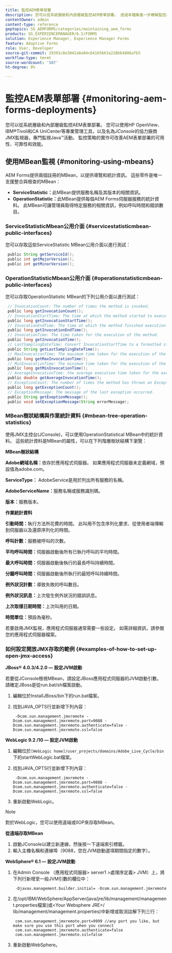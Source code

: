 ```yaml
---
title: 監控AEM表單部署
description: 您可以從系統層級和內部層級監控AEM表單部署。 透過本檔案進一步瞭解監控AEM表單部署。
contentOwner: admin
content-type: reference
geptopics: SG_AEMFORMS/categories/maintaining_aem_forms
products: SG_EXPERIENCEMANAGER/6.5/FORMS
solution: Experience Manager, Experience Manager Forms
feature: Adaptive Forms
role: User, Developer
source-git-commit: 29391c8e3042a8a04c64165663a228bb4886afb5
workflow-type: tm+mt
source-wordcount: '587'
ht-degree: 0%

---
```


# 監控AEM表單部署 {#monitoring-aem-forms-deployments}

您可以從系統層級和內部層級監控AEM表單部署。 您可以使用HP OpenView、IBM®Tivoli和CA UniCenter等專業管理工具，以及名為&#x200B;*JConsole*&#x200B;的協力廠商JMX監視器，專門監視Java™活動。 監控策略的實作可改善AEM表單部署的可用性、可靠性和效能。

<!-- For more information about monitoring AEM forms deployments, see [A technical guide for monitoring AEM forms deployments](https://www.adobe.com/devnet/livecycle/pdfs/lc_monitoring_wp_ue.pdf). This URL is 404. No suitable replacement URL was found after a search. Do not make this link live if it is dead! -->

## 使用MBean監視 {#monitoring-using-mbeans}

AEM Forms提供兩個註冊的MBean，以提供導覽和統計資訊。 這些零件是唯一支援整合與檢查的MBean：

* **ServiceStatistic：**&#x200B;此MBean提供服務名稱及其版本的相關資訊。
* **OperationStatistic：**&#x200B;此MBean提供每個AEM Forms伺服器服務的統計資料。 此MBean可讓管理員取得特定服務的相關資訊，例如呼叫時間和錯誤數目。

### ServiceStatisticMbean公用介面 {#servicestatisticmbean-public-interfaces}

您可以存取這些ServiceStatistic MBean公用介面以進行測試：

```java
 public String getServiceId();
 public int getMajorVersion();
 public int getMinorVersion();
```

### OperationStatisticMbean公用介面 {#operationstatisticmbean-public-interfaces}

您可以存取OperationStatistic MBean的下列公用介面以進行測試：

```java
 // InvocationCount: The number of times the method is invoked.
 public long getInvocationCount();
 // InvocationStartTime: The time at which the method started to execute.
 public long getInvocationStartTime();
 // InvocationEndTime: The time at which the method finished execution.
 public long getInvocationEndTime();
 // InvocationTime: The time taken for the execution of the method.
 public long getInvocationTime();
 // LastSamplingDateTime: Convert InvocationStartTime to a formatted string
 public String getLastSamplingDateTime();
 // MaxInvocationTime: The maximum time taken for the execution of the method.
 public long getMaxInvocationTime();
 // MinInvocationTime: The minimum time taken for the execution of the method.
 public long getMinInvocationTime();
 // AverageInvocationTime: the averege execution time taken for the execution of the method.
 public double getAverageInvocationTime();
 // ExceptionCount: The number of times the method has thrown an Exception.
 public long getExceptionCount();
 // ExceptionMessage: The message of the last exception occurred.
 public String getExeptionMessage();
 public void setExceptionMessage(String errorMessage);
```

### MBean樹狀結構與作業統計資料 {#mbean-tree-operation-statistics}

使用JMX主控台(JConsole)，可以使用OperationStatistical MBean中的統計資料。 這些統計資料是MBean的屬性，可以在下列階層樹狀結構下瀏覽：

**MBean樹狀結構**

**Adobe網域名稱：**&#x200B;依存於應用程式伺服器。 如果應用程式伺服器未定義網域，預設值為adobe.com。

**ServiceType：** AdobeService是用於列出所有服務的名稱。

**AdobeServiceName：**&#x200B;服務名稱或服務識別碼。

**版本：**&#x200B;服務版本。

**作業統計資料**

**引動時間：**&#x200B;執行方法所花費的時間。 此叫用不包含序列化要求、從使用者端傳輸到伺服器以及還原序列化的時間。

**呼叫計數：**&#x200B;服務被呼叫的次數。

**平均呼叫時間：**&#x200B;伺服器啟動後所有已執行呼叫的平均時間。

**最大呼叫時間：**&#x200B;伺服器啟動後執行的最長呼叫持續時間。

**分鐘呼叫時間：**&#x200B;伺服器啟動後所執行的最短呼叫持續時間。

**例外狀況計數：**&#x200B;導致失敗的呼叫數目。

**例外狀況訊息：**&#x200B;上次發生例外狀況的錯誤訊息。

**上次取樣日期時間：**&#x200B;上次叫用的日期。

**時間單位：**&#x200B;預設為毫秒。

若要啟用JMX監視，應用程式伺服器通常需要一些設定。 如需詳細資訊，請參閱您的應用程式伺服器檔案。

### 如何設定開放JMX存取的範例 {#examples-of-how-to-set-up-open-jmx-access}

**JBoss® 4.0.3/4.2.0 — 設定JVM啟動**

若要從JConsole檢視MBean，請設定JBoss應用程式伺服器的JVM啟動引數。 請確定JBoss是從run.bat/sh檔案啟動。

1. 編輯位於InstallJBoss/bin下的run.bat檔案。
1. 找到JAVA_OPTS行並新增下列內容：

   ```shell
    -Dcom.sun.management.jmxremote -Dcom.sun.management.jmxremote.port=9088 -Dcom.sun.management.jmxremote.authenticate=false -Dcom.sun.management.jmxremote.ssl=false
   ```

**WebLogic 9.2 /10 — 設定JVM啟動**

1. 編輯位於`[WebLogic home]/user_projects/domains/Adobe_Live_Cycle/bin`下的startWebLogic.bat檔案。
1. 找到JAVA_OPTS行並新增下列內容：

   ```shell
    -Dcom.sun.management.jmxremote -Dcom.sun.management.jmxremote.port=9088 -Dcom.sun.management.jmxremote.authenticate=false -Dcom.sun.management.jmxremote.ssl=false
   ```

1. 重新啟動WebLogic。

>[!NOTE]
>
>對於WebLogic，您可以使用遠端或IIOP來存取MBean。

**從遠端存取MBean**

1. 啟動JConsole以建立新連線，然後按一下遠端索引標籤。
1. 輸入主機名稱和連線埠（9088，您在JVM啟動選項期間指定的數字）。

**WebSphere® 6.1 — 設定JVM啟動**

1. 在Admin Console （應用程式伺服器> server1 >處理序定義> JVM）上，將下列行新增至一般JVM引數的欄位中：

   ```shell
    -Djavax.management.builder.initial= -Dcom.sun.management.jmxremote
   ```

1. 在/opt/IBM/WebSphere/AppServer/java/jre/lib/management/management.properties檔案(或&lt;Your Websphere JRE>/ lib/management/management.properties)中新增或取消註解下列三行：

   ```shell
    com.sun.management.jmxremote.port=9999 //any port you like, but make sure you use this port when you connect
    com.sun.management.jmxremote.authenticate=false
    com.sun.management.jmxremote.ssl=false
   ```

1. 重新啟動WebSphere。
